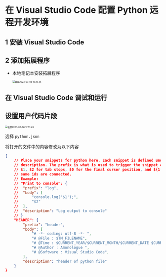 # 在 Visual Studio Code 配置 Python 远程开发环境

## 1 安装 Visual Studio Code

## 2 添加拓展程序

*   本地笔记本安装拓展程序

    <img src="https://amonologue-image-bed.oss-cn-chengdu.aliyuncs.com/image-bed/202303061644528.png" alt="截屏2023-03-06 16.39.45" style="zoom:50%;" />





## 在 Visual Studio Code 调试和运行

## 设置用户代码片段

<img src="https://amonologue-image-bed.oss-cn-chengdu.aliyuncs.com/202303/202303061704378.png" alt="截屏2023-03-06 17.03.49" style="zoom:50%;" />

选择 `python.json`

将打开的文件中的内容修改为以下内容

```json
{
	// Place your snippets for python here. Each snippet is defined under a snippet name and has a prefix, body and 
	// description. The prefix is what is used to trigger the snippet and the body will be expanded and inserted. Possible variables are:
	// $1, $2 for tab stops, $0 for the final cursor position, and ${1:label}, ${2:another} for placeholders. Placeholders with the 
	// same ids are connected.
	// Example:
	// "Print to console": {
	// 	"prefix": "log",
	// 	"body": [
	// 		"console.log('$1');",
	// 		"$2"
	// 	],
	// 	"description": "Log output to console"
	// }
	"HEADER": {
		"prefix": "header",
		"body": [
			"# -*- coding: utf-8 -*- ",
			"# @File : $TM_FILENAME",
        	"# @Time : $CURRENT_YEAR/$CURRENT_MONTH/$CURRENT_DATE $CURRENT_HOUR:$CURRENT_MINUTE:$CURRENT_SECOND",
        	"# @Author : Amonologue ",
			"# @Software : Visual Studio Code",
		],
		"description": "header of python file"
	}
}
```

